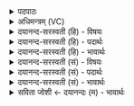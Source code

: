 <details><summary>पदपाठः</summary>

स्वा॒द्वीम्। त्वा॒। स्वा॒दुना॑। ती॒व्राम्। ती॒व्रेण॑। अ॒मृता॑म्। अ॒मृते॑न। मधु॑मती॒मिति॒ मधु॑ऽमतीम्। मधु॑म॒तेति॒ मधु॑ऽमता। सृ॒जा॒मि॒। सम्। सोमे॑न। सोमः॑। अ॒सि॒। अ॒श्विभ्या॒मित्य॒श्विऽभ्या॑म्। प॒च्य॒स्व॒। सर॑स्वत्यै। प॒च्य॒स्व॒। इन्द्रा॑य। सु॒त्राम्ण॒ इति॑ सु॒ऽत्राम्णे॑। प॒च्य॒स्व॒। १।
</details>

<details><summary>अधिमन्त्रम् (VC)</summary>

- सोमो देवता
- प्रजापतिर्ऋषिः
- निचृतच्छक्वरी
- धैवतः
</details>

<details><summary>दयानन्द-सरस्वती (हि) - विषयः</summary>

अब उन्नीसवें अध्याय का आरम्भ है, इसके प्रथम मन्त्र में मनुष्यों को धर्म, अर्थ, काम और मोक्ष की सिद्धि के लिये क्या करना चाहिये, इस विषय का उपदेश किया है ॥
</details>

<details><summary>दयानन्द-सरस्वती (हि) - पदार्थः</summary>

पदार्थान्वयभाषाः -  हे वैद्यराज ! जो तू (सोमः) सोम के सदृश ऐश्वर्ययुक्त (असि) है, उस (त्वा) तुझ को ओषधियों की विद्या में (सम्, सृजामि) अच्छे प्रकार उत्तम शिक्षायुक्त करता हूँ, जैसे मैं जिस (स्वादुना) मधुर रसादि के साथ (स्वाद्वीम्) सुस्वादयुक्त (तीव्रेण) शीघ्रकारी तीक्ष्ण स्वभाव सहित (तीव्राम्) तीक्ष्ण स्वभावयुक्त को (अमृतेन) सर्वरोगापहारी गुण के साथ (अमृताम्) नाशरहित (मधुमता) स्वादिष्ट गुणयुक्त (सोमेन) सोमलता आदि से (मधुमतीम्) प्रशस्त मीठे गुणों से युक्त ओषधि को सम्यक् सिद्ध करता हूँ, वैसे तू इस को (अश्विभ्याम्) विद्यायुक्त स्त्री-पुरुषों सहित (पच्यस्व) पका (सरस्वत्यै) उत्तम शिक्षित वाणी से युक्त स्त्री के अर्थ (पच्यस्व) पका (सुत्राम्णे) सब को दुःख से अच्छे प्रकार बचानेवाले (इन्द्राय) ऐश्वर्ययुक्त पुरुष के लिये (पच्यस्व) पका ॥१ ॥
</details>

<details><summary>दयानन्द-सरस्वती (हि) - भावार्थः</summary>

भावार्थभाषाः -  मनुष्यों को योग्य है कि वैद्यकशास्त्र की रीति से अनेक मधुरादि प्रशंसित स्वादयुक्त अत्युत्तम औषधों को सिद्ध कर उनके सेवन से आरोग्य को प्राप्त होकर धर्मार्थ, काम, मोक्ष की सिद्धि के लिये निरन्तर प्रयत्न किया करें ॥१ ॥
</details>

<details><summary>दयानन्द-सरस्वती (सं) - विषयः</summary>

मनुष्यैर्धर्मार्थकाममोक्षसिद्धये किं कर्त्तव्यमित्याह ॥
</details>

<details><summary>दयानन्द-सरस्वती (सं) - पदार्थः</summary>

पदार्थान्वयभाषाः -  हे वैद्य यस्त्वं ! सोमोऽसि तं त्वौषधीविद्यायां संसृजामि, यथाऽहं यां स्वादुना सह स्वाद्वीं तीव्रेण सह तीव्राममृतेन सहाऽमृतां मधुमता सोमेन सह मधुमतीमोषधीं संसृजामि, तथैतां त्वमश्विभ्यां पच्यस्व, सरस्वत्यै पच्यस्व, सुत्राम्ण इन्द्राय पच्यस्व ॥१ ॥
</details>

<details><summary>दयानन्द-सरस्वती (सं) - भावार्थः</summary>

भावार्थभाषाः -  मनुष्यैर्वैद्यकशास्त्ररीत्याऽनेकानि मधुरादिप्रशस्तवादयुक्तान्यौषधानि निर्माय तत्सेवनेनारोग्यं सम्पाद्य धर्मार्थकाममोक्षसिद्धये सततं प्रयतितव्यम् ॥१ ॥
</details>

<details><summary>सविता जोशी ← दयानन्दः (म) - भावार्थः</summary>

भावार्थभाषाः -  माणसांनी वैद्यकशास्राप्रमाणे मधुर व उत्तम स्वाद अत्युत्तम औषधांचे सेवन करून आरोग्य प्राप्त करावे व धर्म, अर्थ, काम, मोक्ष यांची सिद्धी करण्यासाठी सतत प्रयत्न करावेत.
</details>